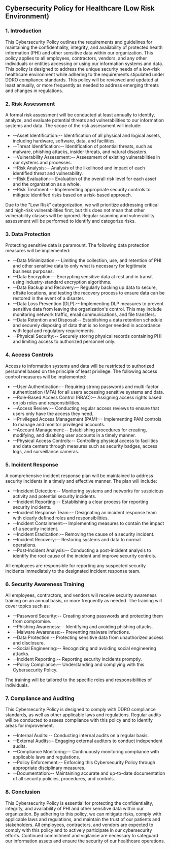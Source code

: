 ## Cybersecurity Policy for Healthcare (Low Risk Environment)

### 1. Introduction

This Cybersecurity Policy outlines the requirements and guidelines for maintaining the confidentiality, integrity, and availability of protected health information (PHI) and other sensitive data within our organization. This policy applies to all employees, contractors, vendors, and any other individuals or entities accessing or using our information systems and data. This policy is designed to address the unique security needs of a low-risk healthcare environment while adhering to the requirements stipulated under DDRO compliance standards. This policy will be reviewed and updated at least annually, or more frequently as needed to address emerging threats and changes in regulations.

### 2. Risk Assessment

A formal risk assessment will be conducted at least annually to identify, analyze, and evaluate potential threats and vulnerabilities to our information systems and data. The scope of the risk assessment will include:

-   --Asset Identification:-- Identification of all physical and logical assets, including hardware, software, data, and facilities.
-   --Threat Identification:-- Identification of potential threats, such as malware, phishing attacks, insider threats, and natural disasters.
-   --Vulnerability Assessment:-- Assessment of existing vulnerabilities in our systems and processes.
-   --Risk Analysis:-- Analysis of the likelihood and impact of each identified threat and vulnerability.
-   --Risk Evaluation:-- Evaluation of the overall risk level for each asset and the organization as a whole.
-   --Risk Treatment:-- Implementing appropriate security controls to mitigate identified risks based on a risk-based approach.

Due to the "Low Risk" categorization, we will prioritize addressing critical and high-risk vulnerabilities first, but this does not mean that other vulnerability classes will be ignored. Regular scanning and vulnerability assessment will be performed to identify and categorize risks.

### 3. Data Protection

Protecting sensitive data is paramount. The following data protection measures will be implemented:

-   --Data Minimization:-- Limiting the collection, use, and retention of PHI and other sensitive data to only what is necessary for legitimate business purposes.
-   --Data Encryption:-- Encrypting sensitive data at rest and in transit using industry-standard encryption algorithms.
-   --Data Backup and Recovery:-- Regularly backing up data to secure, offsite locations, and testing the recovery process to ensure data can be restored in the event of a disaster.
-   --Data Loss Prevention (DLP):-- Implementing DLP measures to prevent sensitive data from leaving the organization's control. This may include monitoring network traffic, email communications, and file transfers.
-   --Data Retention and Disposal:-- Establishing a data retention schedule and securely disposing of data that is no longer needed in accordance with legal and regulatory requirements.
-   --Physical Security:-- Securely storing physical records containing PHI and limiting access to authorized personnel only.

### 4. Access Controls

Access to information systems and data will be restricted to authorized personnel based on the principle of least privilege. The following access control measures will be implemented:

-   --User Authentication:-- Requiring strong passwords and multi-factor authentication (MFA) for all users accessing sensitive systems and data.
-   --Role-Based Access Control (RBAC):-- Assigning access rights based on job roles and responsibilities.
-   --Access Review:-- Conducting regular access reviews to ensure that users only have the access they need.
-   --Privileged Access Management (PAM):-- Implementing PAM controls to manage and monitor privileged accounts.
-   --Account Management:-- Establishing procedures for creating, modifying, and disabling user accounts in a timely manner.
-   --Physical Access Controls:-- Controlling physical access to facilities and data centers through measures such as security badges, access logs, and surveillance cameras.

### 5. Incident Response

A comprehensive incident response plan will be maintained to address security incidents in a timely and effective manner. The plan will include:

-   --Incident Detection:-- Monitoring systems and networks for suspicious activity and potential security incidents.
-   --Incident Reporting:-- Establishing a clear process for reporting security incidents.
-   --Incident Response Team:-- Designating an incident response team with clearly defined roles and responsibilities.
-   --Incident Containment:-- Implementing measures to contain the impact of a security incident.
-   --Incident Eradication:-- Removing the cause of a security incident.
-   --Incident Recovery:-- Restoring systems and data to normal operations.
-   --Post-Incident Analysis:-- Conducting a post-incident analysis to identify the root cause of the incident and improve security controls.

All employees are responsible for reporting any suspected security incidents immediately to the designated incident response team.

### 6. Security Awareness Training

All employees, contractors, and vendors will receive security awareness training on an annual basis, or more frequently as needed. The training will cover topics such as:

-   --Password Security:-- Creating strong passwords and protecting them from compromise.
-   --Phishing Awareness:-- Identifying and avoiding phishing attacks.
-   --Malware Awareness:-- Preventing malware infections.
-   --Data Protection:-- Protecting sensitive data from unauthorized access and disclosure.
-   --Social Engineering:-- Recognizing and avoiding social engineering attacks.
-   --Incident Reporting:-- Reporting security incidents promptly.
-   --Policy Compliance:-- Understanding and complying with this Cybersecurity Policy.

The training will be tailored to the specific roles and responsibilities of individuals.

### 7. Compliance and Auditing

This Cybersecurity Policy is designed to comply with DDRO compliance standards, as well as other applicable laws and regulations. Regular audits will be conducted to assess compliance with this policy and to identify areas for improvement.

-   --Internal Audits:-- Conducting internal audits on a regular basis.
-   --External Audits:-- Engaging external auditors to conduct independent audits.
-   --Compliance Monitoring:-- Continuously monitoring compliance with applicable laws and regulations.
-   --Policy Enforcement:-- Enforcing this Cybersecurity Policy through appropriate disciplinary measures.
-   --Documentation:-- Maintaining accurate and up-to-date documentation of all security policies, procedures, and controls.

### 8. Conclusion

This Cybersecurity Policy is essential for protecting the confidentiality, integrity, and availability of PHI and other sensitive data within our organization. By adhering to this policy, we can mitigate risks, comply with applicable laws and regulations, and maintain the trust of our patients and stakeholders. All employees, contractors, and vendors are expected to comply with this policy and to actively participate in our cybersecurity efforts. Continued commitment and vigilance are necessary to safeguard our information assets and ensure the security of our healthcare operations.

